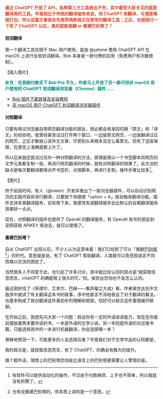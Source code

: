 
**<font color="#DC4620">最近 ChatGPT 开放了 API，各种第三方工具层出不穷，其中最受大家关注的就是翻译类的工具。毕竟相比于传统的翻译服务来说，用 ChatGPT 来翻译，可谓是降维打击。所以这篇文章我会先推荐两款我正在使用的翻译工具；之后，也想探讨一下有了 ChatGPT 以后，真的就能推翻 or 重建巴别塔了？</font>**

#### 划词翻译

第一个翻译工具仅限于 Mac 用户使用，是由 @yetone 使用 ChatGPT API 在 macOS 上进行全局划词翻译。Bob 本身是一款付费的应用（免费用户有次数限制）。

【插入图片】

**<font color="#008C7F">补充：在我刚付款买下 Bob Pro 不久，作者马上开发了另一款可供非 macOS 用户使用的 ChatGPT 划词翻译浏览器（Chrome）插件......</font>**

- [Bob 插件下载链接及安装教程](https://github.com/yetone/bob-plugin-openai-translator)
- [非 macOS 用户 ChatGPT 划词翻译浏览器插件](https://github.com/yetone/openai-translator)


#### 对照翻译

只要有用过浏览器自带网页翻译功能的朋友，想必都会有来回切换「原文」和「译文」的经验吧。我曾经甚至试过打开两个窗口，一边放原文网页，一边放翻译过后的网页，之后才敢放心读外文文章，尽管到头来根本没怎么看原文。但有了这层保障，在感觉上准确度都上升了。

所以后来我还尝试过另外一种对照翻译的方法，原理是用以一个书签脚本将网页的文字元素都复制一层，再进行网页翻译的时候，就有对照翻译的效果了。此方法的缺点是每次要翻译都得点开书签栏，点按脚本，再进行复制，操作步骤比较多[^1]。

【图片】

终于前段时间，有人（@owen）开发并推出了一款浏览器插件，可以自动识别网页的主题内容并进行翻译，只要按下快捷键「option + A」就会触发翻译功能。插件支持多家翻译服务，实际用下来，我感觉有道翻译服务会比默认的谷歌翻译服务效果好一点点。

现在，对照翻译的插件也提供了 OpenAI 的翻译服务，有 OpenAI 账号的朋友到官网获取 APIKEY 填进去，就可以使用了。 

#### 重建巴别塔？

自从 ChatGPT 出现以后，不少人认为这意味着：我们已经到了可以「推翻[巴别塔](https://zh.wikipedia.org/zh-hans/%E5%B7%B4%E5%88%A5%E5%A1%94)[^2]」的时代。意思就是说，有了 ChatGPT 帮助翻译，人类就可以免受因语言不同而难以交流的困扰了。

当然很多人不同意于此，也引起了许多讨论，其中我比较认同的观点是“就获取信息而言，chatGPT 的确能帮上很大的忙。”但。侯世达恐怕也不会怎么认同。

最近刚好找了《哥德尔、艾舍尔、巴赫——集异璧之大成》看，作者侯世达在中文版序中就讲了有关翻译这本书的故事，序中他直言不讳地表达了对于翻译的看法，也基本构成了我对翻译这件事初步的理解和框架。恰好可以结合这件事情展开聊聊。

在开始之前，我想先问大家一个问题：假设你有一定的外语阅读能力，现在在你面前摆放着两本要你读的书，一本是外语的文学小说，另一本则是外语的论述类书籍，只能选择其中的一本进行机器翻译，你会选择哪一本？

冒昧地预测一下，可能更多的人会选择后者？毕竟我们对于文学作品的认知都是，


我的观点是，就获取信息而言，有了 ChatGPT，的确会有极大的提升。

插个题外话，理想上的巴别塔恐怕是比语言上的巴别塔更需要让人警惕的是。

[^1]: 有软件可以提供自动化的操作，不过由于付款麻烦、上手也不简单，所以我就没有折腾了。
[^2]: 也有说重建巴别塔的，但本质上讲的是一个意思。